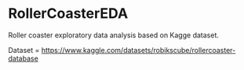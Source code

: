 # RollerCoasterEDA
 Roller coaster exploratory data analysis based on Kagge dataset.
 
 Dataset = https://www.kaggle.com/datasets/robikscube/rollercoaster-database

